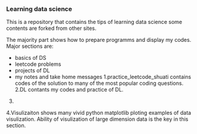 ### Learning data science
 This is a repository that contains the tips of learning data science some contents are forked from other sites.

 The majority part shows how to prepare programms and display my codes.
  Major sections are:
  * basics of DS
  * leetcode problems
  * projects of DL
  * my notes and take home messages
1.practice_leetcode_shuati contains codes of the solution to many of the most popular coding questions.
2.DL contants my codes and practice of DL.
3.
4.Visulizaiton shows many vivid python matplotlib ploting examples of data visulization. Ability of visulization of large dimension data is the key in this section. 
